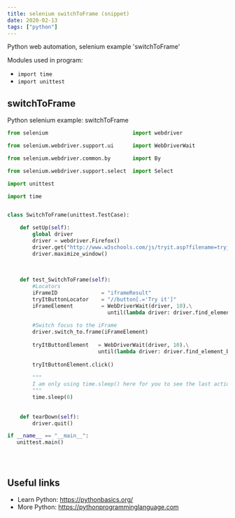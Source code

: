 ```yaml
---
title: selenium switchToFrame (snippet)
date: 2020-02-13
tags: ["python"]
---
```

Python web automation, selenium example 'switchToFrame'


Modules used in program: 
* `import time`
* `import unittest`

## switchToFrame

Python selenium example: switchToFrame

```python
from selenium                           import webdriver

from selenium.webdriver.support.ui      import WebDriverWait

from selenium.webdriver.common.by       import By

from selenium.webdriver.support.select  import Select

import unittest

import time


class SwitchToFrame(unittest.TestCase):

    def setUp(self):
        global driver
        driver = webdriver.Firefox()
        driver.get("http://www.w3schools.com/js/tryit.asp?filename=tryjs_confirm")
        driver.maximize_window()
    
    
    
    def test_SwitchToFrame(self):
        #Locators
        iFrameID              = "iframeResult"
        tryItButtonLocator    = "//button[.='Try it']"
        iFrameElement         = WebDriverWait(driver, 10).\
                                until(lambda driver: driver.find_element_by_id(iFrameID))
        
        #Switch focus to the iFrame
        driver.switch_to.frame(iFrameElement)
        
        tryItButtonElement   = WebDriverWait(driver, 10).\
                             until(lambda driver: driver.find_element_by_xpath(tryItButtonLocator))
        
        tryItButtonElement.click()
        
        """
        I am only using time.sleep() here for you to see the last action of selenium webdriver. I do not recommend using it in your tests.
        """
        time.sleep(6)
        
    
    def tearDown(self):
        driver.quit()

if __name__ == "__main__":
   unittest.main()





```

## Useful links

- Learn Python: https://pythonbasics.org/
- More Python: https://pythonprogramminglanguage.com
